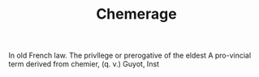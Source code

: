 ---
title: Chemerage
letter: C
permalink: "/definitions/bld-chemerage.html"
body: In old French law. The privllege or prerogative of the eldest A pro-vincial
  term derived from chemier, (q. v.) Guyot, Inst
published_at: '2018-07-07'
source: Black's Law Dictionary 2nd Ed (1910)
layout: post
---
